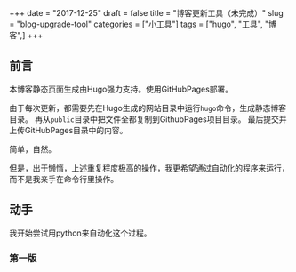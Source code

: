 +++
date = "2017-12-25"
draft = false
title = "博客更新工具（未完成）"
slug = "blog-upgrade-tool"
categories = ["小工具"]
tags = ["hugo", "工具", "博客",]
+++

## 前言

本博客静态页面生成由Hugo强力支持。使用GitHubPages部署。
  
由于每次更新，都需要先在Hugo生成的网站目录中运行`hugo`命令，生成静态博客目录。
再从`public`目录中把文件全都复制到GithubPages项目目录。
最后提交并上传GitHubPages目录中的内容。
  
简单，自然。

但是，出于懒惰，上述重复程度极高的操作，我更希望通过自动化的程序来运行，而不是我亲手在命令行里操作。

## 动手

我开始尝试用python来自动化这个过程。

### 第一版


